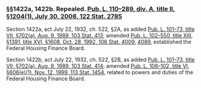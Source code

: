 ### §§1422a, 1422b. Repealed. [Pub. L. 110–289, div. A, title II, §1204(1), July 30, 2008, 122 Stat. 2785](/statviewer.htm?volume=122&page=2785) ###

Section 1422a, act July 22, 1932, ch. 522, §2A, as added [Pub. L. 101–73, title VII, §702(a), Aug. 9, 1989, 103 Stat. 413](/statviewer.htm?volume=103&page=413); amended [Pub. L. 102–550, title XIII, §1391, title XVI, §1608, Oct. 28, 1992, 106 Stat. 4009](/statviewer.htm?volume=106&page=4009), [4089](/statviewer.htm?volume=106&page=4089), established the Federal Housing Finance Board.

Section 1422b, act July 22, 1932, ch. 522, §2B, as added [Pub. L. 101–73, title VII, §702(a), Aug. 9, 1989, 103 Stat. 414](/statviewer.htm?volume=103&page=414); amended [Pub. L. 106–102, title VI, §606(e)(1), Nov. 12, 1999, 113 Stat. 1454](/statviewer.htm?volume=113&page=1454), related to powers and duties of the Federal Housing Finance Board.
